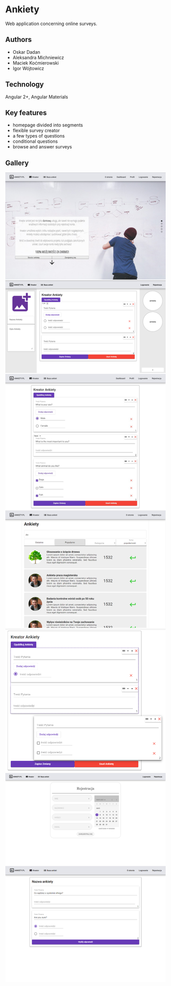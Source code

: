 # Ankiety

Web application concerning online surveys.

## Authors

- Oskar Dadan
- Aleksandra Michniewicz
- Maciek Koćmierowski
- Igor Wójtowicz
  
## Technology

Angular 2+, Angular Materials

## Key features

- homepage divided into segments
- flexible survey creator
- a few types of questions
- conditional questions
- browse and answer surveys

## Gallery

<img src="readme images/homepage.jpg">
<img src="readme images/kreator0.png">
<img src="readme images/kreator2.jpg">
<img src="readme images/list.png">
<img src="readme images/kreator1.png">
<img src="readme images/register.png">
<img src="readme images/answer.png">
